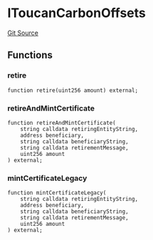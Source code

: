 # IToucanCarbonOffsets
[Git Source](https://github.com/KlimaDAO/klimadao-solidity/blob/0daf6561853dcea28093c3f0ddf1098de21c5de2/src/retirement_v1/interfaces/IToucanCarbonOffsets.sol)


## Functions
### retire


```solidity
function retire(uint256 amount) external;
```

### retireAndMintCertificate


```solidity
function retireAndMintCertificate(
    string calldata retiringEntityString,
    address beneficiary,
    string calldata beneficiaryString,
    string calldata retirementMessage,
    uint256 amount
) external;
```

### mintCertificateLegacy


```solidity
function mintCertificateLegacy(
    string calldata retiringEntityString,
    address beneficiary,
    string calldata beneficiaryString,
    string calldata retirementMessage,
    uint256 amount
) external;
```

